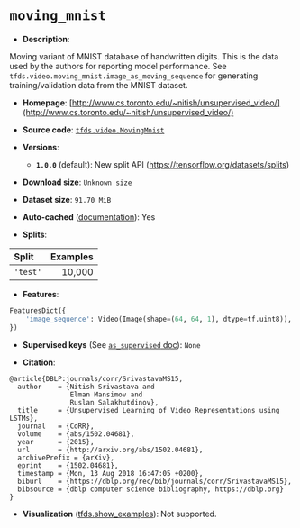 <div itemscope itemtype="http://schema.org/Dataset">
  <div itemscope itemprop="includedInDataCatalog" itemtype="http://schema.org/DataCatalog">
    <meta itemprop="name" content="TensorFlow Datasets" />
  </div>

  <meta itemprop="name" content="moving_mnist" />
  <meta itemprop="description" content="Moving variant of MNIST database of handwritten digits. This is the&#10;data used by the authors for reporting model performance. See&#10;`tfds.video.moving_mnist.image_as_moving_sequence`&#10;for generating training/validation data from the MNIST dataset.&#10;&#10;To use this dataset:&#10;&#10;```python&#10;import tensorflow_datasets as tfds&#10;&#10;ds = tfds.load(&#x27;moving_mnist&#x27;, split=&#x27;train&#x27;)&#10;for ex in ds.take(4):&#10;  print(ex)&#10;```&#10;&#10;See [the guide](https://www.tensorflow.org/datasets/overview) for more&#10;informations on [tensorflow_datasets](https://www.tensorflow.org/datasets).&#10;&#10;" />
  <meta itemprop="url" content="https://www.tensorflow.org/datasets/catalog/moving_mnist" />
  <meta itemprop="sameAs" content="http://www.cs.toronto.edu/~nitish/unsupervised_video/" />
  <meta itemprop="citation" content="@article{DBLP:journals/corr/SrivastavaMS15,&#10;  author    = {Nitish Srivastava and&#10;               Elman Mansimov and&#10;               Ruslan Salakhutdinov},&#10;  title     = {Unsupervised Learning of Video Representations using LSTMs},&#10;  journal   = {CoRR},&#10;  volume    = {abs/1502.04681},&#10;  year      = {2015},&#10;  url       = {http://arxiv.org/abs/1502.04681},&#10;  archivePrefix = {arXiv},&#10;  eprint    = {1502.04681},&#10;  timestamp = {Mon, 13 Aug 2018 16:47:05 +0200},&#10;  biburl    = {https://dblp.org/rec/bib/journals/corr/SrivastavaMS15},&#10;  bibsource = {dblp computer science bibliography, https://dblp.org}&#10;}" />
</div>

# `moving_mnist`

*   **Description**:

Moving variant of MNIST database of handwritten digits. This is the data used by
the authors for reporting model performance. See
`tfds.video.moving_mnist.image_as_moving_sequence` for generating
training/validation data from the MNIST dataset.

*   **Homepage**:
    [http://www.cs.toronto.edu/~nitish/unsupervised_video/](http://www.cs.toronto.edu/~nitish/unsupervised_video/)

*   **Source code**:
    [`tfds.video.MovingMnist`](https://github.com/tensorflow/datasets/tree/master/tensorflow_datasets/video/moving_mnist.py)

*   **Versions**:

    *   **`1.0.0`** (default): New split API
        (https://tensorflow.org/datasets/splits)

*   **Download size**: `Unknown size`

*   **Dataset size**: `91.70 MiB`

*   **Auto-cached**
    ([documentation](https://www.tensorflow.org/datasets/performances#auto-caching)):
    Yes

*   **Splits**:

Split    | Examples
:------- | -------:
`'test'` | 10,000

*   **Features**:

```python
FeaturesDict({
    'image_sequence': Video(Image(shape=(64, 64, 1), dtype=tf.uint8)),
})
```

*   **Supervised keys** (See
    [`as_supervised` doc](https://www.tensorflow.org/datasets/api_docs/python/tfds/load#args)):
    `None`

*   **Citation**:

```
@article{DBLP:journals/corr/SrivastavaMS15,
  author    = {Nitish Srivastava and
               Elman Mansimov and
               Ruslan Salakhutdinov},
  title     = {Unsupervised Learning of Video Representations using LSTMs},
  journal   = {CoRR},
  volume    = {abs/1502.04681},
  year      = {2015},
  url       = {http://arxiv.org/abs/1502.04681},
  archivePrefix = {arXiv},
  eprint    = {1502.04681},
  timestamp = {Mon, 13 Aug 2018 16:47:05 +0200},
  biburl    = {https://dblp.org/rec/bib/journals/corr/SrivastavaMS15},
  bibsource = {dblp computer science bibliography, https://dblp.org}
}
```

*   **Visualization**
    ([tfds.show_examples](https://www.tensorflow.org/datasets/api_docs/python/tfds/visualization/show_examples)):
    Not supported.
